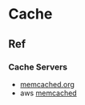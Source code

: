 # Cache

## Ref

### Cache Servers

- [memcached.org](https://memcached.org/)
- aws [memcached](https://aws.amazon.com/memcached/?nc1=h_ls)


